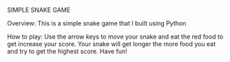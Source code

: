 SIMPLE SNAKE GAME

Overview: This is a simple snake game that I built using Python

How to play: Use the arrow keys to move your snake and eat the red food to get increase your score. Your snake will get longer the more food you eat and try to get the highest score. Have fun!
